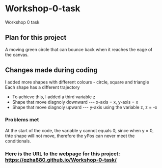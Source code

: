 # Workshop-0-task
Workshop 0 task

## Plan for this project
A moving green circle that can bounce back when it reaches the eage of the canvas. 

## Changes made during coding
I added more shapes with different colours - circle, square and triangle
Each shape has a different trajectory
- To achieve this, I added a third variable z
- Shape that move diagnoly downward --- x-axis = x, y-axis = x
- Shape that move diagnoly upward --- y-axis using the variable z, z = -x

### Problems met
At the start of the code, the variable y cannot equals 0, since when y = 0, thte shape will not move, therefore the yPos can never meet the conditionals. 

### Here is the URL to the webpage for this project: https://qzha880.github.io/Workshop-0-task/
